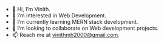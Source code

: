 - 👋 Hi, I’m Vinith.
- 👀 I’m interested in Web Development.
- 🌱 I’m currently learning MERN stack development.
- 💞️ I’m looking to collaborate on Web development projects.
- 📫 Reach me at vinithmh2000@gmail.com.

<!---
vinithmh/vinithmh is a ✨ special ✨ repository because its `README.md` (this file) appears on your GitHub profile.
You can click the Preview link to take a look at your changes.
--->
